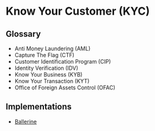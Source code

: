 # Know Your Customer (KYC)

## Glossary

- Anti Money Laundering (AML)
- Capture The Flag (CTF)
- Customer Identification Program (CIP)
- Identity Verification (IDV)
- Know Your Business (KYB)
- Know Your Transaction (KYT)
- Office of Foreign Assets Control (OFAC)

## Implementations

- [Ballerine](/ballerine.md)

<!--
https://legitimuz.com
-->

<!--
https://github.com/mdrianislam0or1/kyc
-->
